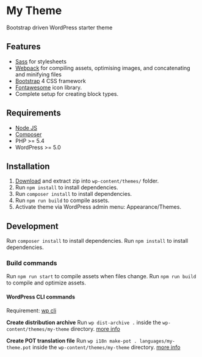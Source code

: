 # My Theme
Bootstrap driven WordPress starter theme

## Features
- [Sass](https://sass-lang.com/) for stylesheets
- [Webpack](https://webpack.js.org/) for compiling assets, optimising images, and concatenating and minifying files
- [Bootstrap](https://getbootstrap.com/) 4 CSS framework
- [Fontawesome](https://fontawesome.com/) icon library.
- Complete setup for creating block types.

## Requirements
- [Node JS](https://nodejs.org)
- [Composer](https://getcomposer.org/)
- PHP >= 5.4
- WordPress >= 5.0

## Installation
1. [Download](https://github.com/mmaarten/my-theme/archive/master.zip) and extract zip into `wp-content/themes/` folder.
1. Run `npm install` to install dependencies.
1. Run `composer install` to install dependencies.
1. Run `npm run build` to compile assets.
1. Activate theme via WordPress admin menu: Appearance/Themes.

## Development
Run `composer install` to install dependencies.
Run `npm install` to install dependencies.

### Build commands
Run `npm run start` to compile assets when files change.
Run `npm run build` to compile and optimize assets.

#### WordPress CLI commands
Requirement: [wp cli](https://wp-cli.org/)

**Create distribution archive**
Run `wp dist-archive .` inside the `wp-content/themes/my-theme` directory.
[more info](https://developer.wordpress.org/cli/commands/dist-archive/)

**Create POT translation file**
Run `wp i18n make-pot . languages/my-theme.pot` inside the `wp-content/themes/my-theme` directory.
[more info](https://developer.wordpress.org/cli/commands/i18n/make-pot/)
